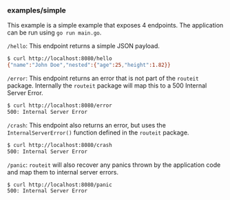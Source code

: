 ### examples/simple

This example is a simple example that exposes 4 endpoints.
The application can be run using `go run main.go`.

`/hello`: This endpoint returns a simple JSON payload.
```bash
$ curl http://localhost:8080/hello
{"name":"John Doe","nested":{"age":25,"height":1.82}}
```

`/error`: This endpoint returns an error that is not part of the `routeit` package. Internally the `routeit` package will map this to a 500 Internal Server Error.
```bash
$ curl http://localhost:8080/error
500: Internal Server Error
```

`/crash`: This endpoint also returns an error, but uses the `InternalServerError()` function defined in the `routeit` package.
```bash
$ curl http://localhost:8080/crash
500: Internal Server Error
```

`/panic`: `routeit` will also recover any panics thrown by the application code and map them to internal server errors.
```bash
$ curl http://localhost:8080/panic
500: Internal Server Error
```

